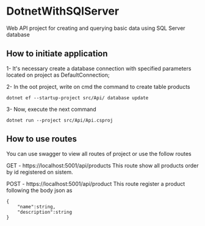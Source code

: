 # DotnetWithSQlServer

Web API project for creating and querying basic data using SQL Server database

## How to initiate application

1- It's necessary create a database connection with specified parameters located on project as DefaultConnection;

2- In the oot project, write on cmd the command to create table products

```
dotnet ef --startup-project src/Api/ database update
```

3- Now, execute the next command

```
dotnet run --project src/Api/Api.csproj
```

## How to use routes

You can use swagger to view all routes of project or use the follow routes

GET - https://localhost:5001/api/products
This route show all products order by id registered on sistem.

POST - https://localhost:5001/api/product
This route register a product following the body json as

```
{
    "name":string,
    "description":string
}
```